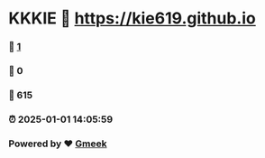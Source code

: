 # KKKIE :link: https://kie619.github.io 
### :page_facing_up: [1](https://kie619.github.io/tag.html) 
### :speech_balloon: 0 
### :hibiscus: 615 
### :alarm_clock: 2025-01-01 14:05:59 
### Powered by :heart: [Gmeek](https://github.com/Meekdai/Gmeek)
